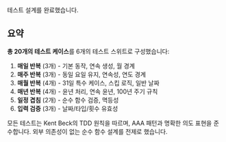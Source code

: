 테스트 설계를 완료했습니다.

## 요약

**총 20개의 테스트 케이스**를 6개의 테스트 스위트로 구성했습니다:

1. **매일 반복** (3개) - 기본 동작, 연속 생성, 월 경계
2. **매주 반복** (3개) - 동일 요일 유지, 연속성, 연도 경계
3. **매월 반복** (4개) - 31일 특수 케이스, 스킵 로직, 일반 날짜
4. **매년 반복** (4개) - 윤년 처리, 연속 윤년, 100년 주기 규칙
5. **일정 겹침** (2개) - 순수 함수 검증, 멱등성
6. **입력 검증** (3개) - 날짜/타입/횟수 유효성

모든 테스트는 Kent Beck의 TDD 원칙을 따르며, AAA 패턴과 명확한 의도 표현을 준수합니다. 외부 의존성이 없는 순수 함수 설계를 전제로 했습니다.
